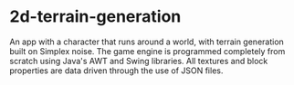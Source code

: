# 2d-terrain-generation

An app with a character that runs around a world, with terrain generation built on Simplex noise. The game engine is programmed completely from scratch using Java's AWT and Swing libraries. All textures and block properties are data driven through the use of JSON files.

